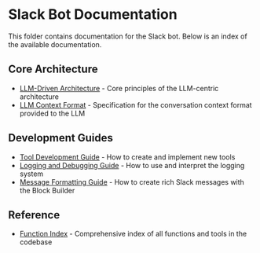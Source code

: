 # Slack Bot Documentation

This folder contains documentation for the Slack bot. Below is an index of the available documentation.

## Core Architecture

- [LLM-Driven Architecture](llm_driven_architecture.md) - Core principles of the LLM-centric architecture
- [LLM Context Format](llm_context_format.md) - Specification for the conversation context format provided to the LLM

## Development Guides

- [Tool Development Guide](tool_development_guide.md) - How to create and implement new tools
- [Logging and Debugging Guide](logging_guide.md) - How to use and interpret the logging system
- [Message Formatting Guide](message_formatting.md) - How to create rich Slack messages with the Block Builder

## Reference

- [Function Index](function_index.md) - Comprehensive index of all functions and tools in the codebase 